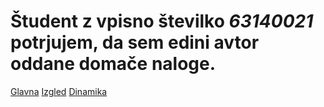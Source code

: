 # Študent z vpisno številko _63140021_ potrjujem, da sem __edini avtor__ oddane domače naloge.

[Glavna](https://rawgit.com/brenka007/stroboskop/master/stroboskop.html)
[Izgled](https://rawgit.com/brenka007/stroboskop/izgled/stroboskop.html)
[Dinamika](https://rawgit.com/brenka007/stroboskop/dinamika/stroboskop.html)